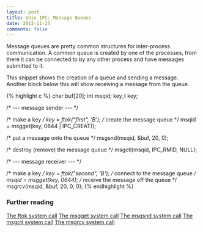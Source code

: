 ```yaml
---
layout: post
title: Unix IPC: Message Queues
date: 2012-11-25
comments: false
---
```


Message queues are pretty common structures for inter-process communication. A common queue is created by one of the processes, from there it can be connected to by any other process and have messages submitted to it.

This snippet shows the creation of a queue and sending a message. Another block below this will show receiving a message from the queue.

{% highlight c %}
char buf[20];
int msqid;
key_t key;
 
/* --- message sender --- */
 
/* make a key */
key = ftok("first", 'B');
/* create the message queue */
msqid = msgget(key, 0644 | IPC_CREAT));
 
/* put a message onto the queue */
msgsnd(msqid, &buf, 20, 0);
 
/* destroy (remove) the message queue */
msgctl(msqid, IPC_RMID, NULL);
 
 
/* --- message receiver --- */
 
/* make a key */
key = ftok("second", 'B');
/* connect to the message queue */
msqid = msgget(key, 0644);
/* receive the message off the queue */
msgrcv(msqid, &buf, 20, 0, 0);
{% endhighlight %}

### Further reading
[The ftok system call](http://unixhelp.ed.ac.uk/CGI/man-cgi?ftok)
[The msgget system call](http://unixhelp.ed.ac.uk/CGI/man-cgi?msgget)
[The msgsnd system call](http://unixhelp.ed.ac.uk/CGI/man-cgi?msgsnd)
[The msgctl system call](http://unixhelp.ed.ac.uk/CGI/man-cgi?msgctl)
[The msgrcv system call](http://unixhelp.ed.ac.uk/CGI/man-cgi?msgrcv)